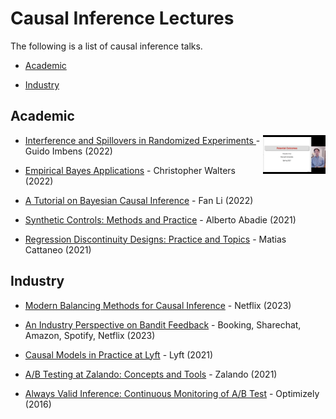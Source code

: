 # Causal Inference Lectures

The following is a list of causal inference talks.

- [Academic](#academic)

- [Industry](#industry)


## Academic

- [Interference and Spillovers in Randomized Experiments <img align="right" width="100" src="img/courses/causal_inference_imai.png">](https://www.youtube.com/watch?v=i5kyzT_CpwQ) - Guido Imbens (2022)

- [Empirical Bayes Applications](https://www.youtube.com/watch?v=SdWt8xAAF_4) - Christopher Walters (2022)

- [A Tutorial on Bayesian Causal Inference](https://www.youtube.com/watch?v=9pZtsVA6o4o) - Fan Li (2022)

- [Synthetic Controls: Methods and Practice](https://www.youtube.com/watch?v=oDNaOpNK6G4) - Alberto Abadie (2021)

- [Regression Discontinuity Designs: Practice and Topics](https://www.youtube.com/watch?v=bFNUeTXOnQ4) - Matias Cattaneo (2021)



## Industry

- [Modern Balancing Methods for Causal Inference](https://www.youtube.com/watch?v=CO9VnGy3esI) - Netflix (2023)

- [An Industry Perspective on Bandit Feedback](https://www.youtube.com/watch?v=NkVWwZKdMac) - Booking, Sharechat, Amazon, Spotify, Netflix (2023)

- [Causal Models in Practice at Lyft](https://twimlai.com/podcast/twimlai/causal-models-practice-lyft-sean-taylor/) - Lyft (2021)

- [A/B Testing at Zalando: Concepts and Tools](https://www.youtube.com/watch?v=wmEAUfkLk50) - Zalando (2021)

- [Always Valid Inference: Continuous Monitoring of A/B Test](https://www.youtube.com/watch?v=CO9VnGy3esI) - Optimizely (2016)

